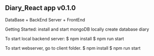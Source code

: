 ## Diary_React app v0.1.0
DataBase + BackEnd Server + FrontEnd

Getting Started:
install and start mongoDB locally
create database diary

To start local backend server:
$ npm install
$ npm run start

To start webserver, go to client folder.
$ npm install
$ npm run start
